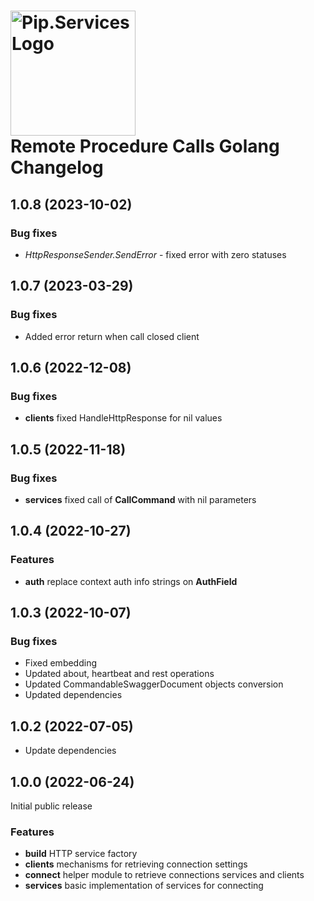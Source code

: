 # <img src="https://uploads-ssl.webflow.com/5ea5d3315186cf5ec60c3ee4/5edf1c94ce4c859f2b188094_logo.svg" alt="Pip.Services Logo" width="200"> <br/> Remote Procedure Calls Golang Changelog

## <a name="1.0.8"></a> 1.0.8 (2023-10-02)

### Bug fixes
* *HttpResponseSender.SendError* - fixed error with zero statuses

## <a name="1.0.7"></a> 1.0.7 (2023-03-29)

### Bug fixes
- Added error return when call closed client
## <a name="1.0.6"></a> 1.0.6 (2022-12-08)
### Bug fixes

- **clients** fixed HandleHttpResponse for nil values
## <a name="1.0.5"></a> 1.0.5 (2022-11-18)

### Bug fixes
- **services** fixed call of **CallCommand** with nil parameters

## <a name="1.0.4"></a> 1.0.4 (2022-10-27)

### Features

- **auth** replace context auth info strings on **AuthField**

## <a name="1.0.3"></a> 1.0.3 (2022-10-07)

### Bug fixes

- Fixed embedding
- Updated about, heartbeat and rest operations
- Updated CommandableSwaggerDocument objects conversion
- Updated dependencies

## <a name="1.0.2"></a> 1.0.2 (2022-07-05)

- Update dependencies

## <a name="1.0.0"></a> 1.0.0 (2022-06-24) 

Initial public release

### Features

* **build** HTTP service factory
* **clients** mechanisms for retrieving connection settings
* **connect** helper module to retrieve connections services and clients
* **services** basic implementation of services for connecting

